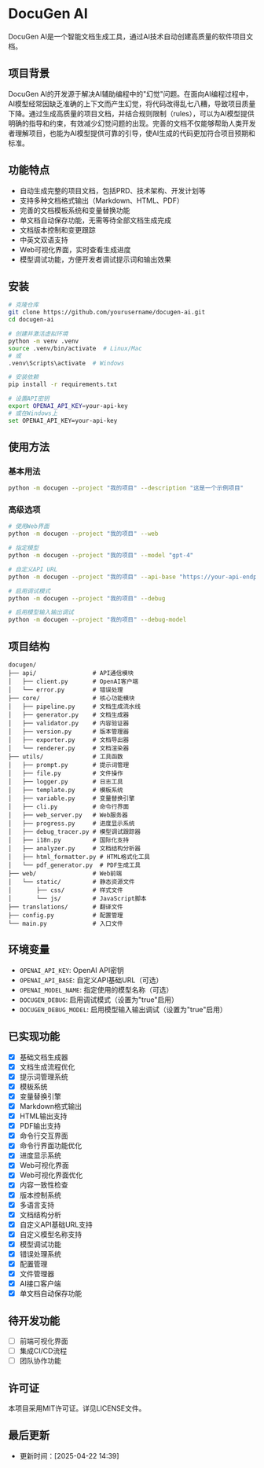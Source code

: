 # DocuGen AI

DocuGen AI是一个智能文档生成工具，通过AI技术自动创建高质量的软件项目文档。

## 项目背景

DocuGen AI的开发源于解决AI辅助编程中的"幻觉"问题。在面向AI编程过程中，AI模型经常因缺乏准确的上下文而产生幻觉，将代码改得乱七八糟，导致项目质量下降。通过生成高质量的项目文档，并结合规则限制（rules），可以为AI模型提供明确的指导和约束，有效减少幻觉问题的出现。完善的文档不仅能够帮助人类开发者理解项目，也能为AI模型提供可靠的引导，使AI生成的代码更加符合项目预期和标准。

## 功能特点

- 自动生成完整的项目文档，包括PRD、技术架构、开发计划等
- 支持多种文档格式输出（Markdown、HTML、PDF）
- 完善的文档模板系统和变量替换功能
- 单文档自动保存功能，无需等待全部文档生成完成
- 文档版本控制和变更跟踪
- 中英文双语支持
- Web可视化界面，实时查看生成进度
- 模型调试功能，方便开发者调试提示词和输出效果

## 安装

```bash
# 克隆仓库
git clone https://github.com/yourusername/docugen-ai.git
cd docugen-ai

# 创建并激活虚拟环境
python -m venv .venv
source .venv/bin/activate  # Linux/Mac
# 或
.venv\Scripts\activate  # Windows

# 安装依赖
pip install -r requirements.txt

# 设置API密钥
export OPENAI_API_KEY=your-api-key
# 或在Windows上
set OPENAI_API_KEY=your-api-key
```

## 使用方法

### 基本用法

```bash
python -m docugen --project "我的项目" --description "这是一个示例项目"
```

### 高级选项

```bash
# 使用Web界面
python -m docugen --project "我的项目" --web

# 指定模型
python -m docugen --project "我的项目" --model "gpt-4"

# 自定义API URL
python -m docugen --project "我的项目" --api-base "https://your-api-endpoint"

# 启用调试模式
python -m docugen --project "我的项目" --debug

# 启用模型输入输出调试
python -m docugen --project "我的项目" --debug-model
```

## 项目结构

```
docugen/
├── api/                # API通信模块
│   ├── client.py       # OpenAI客户端
│   └── error.py        # 错误处理
├── core/               # 核心功能模块
│   ├── pipeline.py     # 文档生成流水线
│   ├── generator.py    # 文档生成器
│   ├── validator.py    # 内容验证器
│   ├── version.py      # 版本管理器
│   ├── exporter.py     # 文档导出器
│   └── renderer.py     # 文档渲染器
├── utils/              # 工具函数
│   ├── prompt.py       # 提示词管理
│   ├── file.py         # 文件操作
│   ├── logger.py       # 日志工具
│   ├── template.py     # 模板系统
│   ├── variable.py     # 变量替换引擎
│   ├── cli.py          # 命令行界面
│   ├── web_server.py   # Web服务器
│   ├── progress.py     # 进度显示系统
│   ├── debug_tracer.py # 模型调试跟踪器
│   ├── i18n.py         # 国际化支持
│   ├── analyzer.py     # 文档结构分析器
│   ├── html_formatter.py # HTML格式化工具
│   └── pdf_generator.py  # PDF生成工具
├── web/                # Web前端
│   └── static/         # 静态资源文件
│       ├── css/        # 样式文件
│       └── js/         # JavaScript脚本
├── translations/       # 翻译文件
├── config.py           # 配置管理
└── main.py             # 入口文件
```

## 环境变量

- `OPENAI_API_KEY`: OpenAI API密钥
- `OPENAI_API_BASE`: 自定义API基础URL（可选）
- `OPENAI_MODEL_NAME`: 指定使用的模型名称（可选）
- `DOCUGEN_DEBUG`: 启用调试模式（设置为"true"启用）
- `DOCUGEN_DEBUG_MODEL`: 启用模型输入输出调试（设置为"true"启用）

## 已实现功能

- [x] 基础文档生成器
- [x] 文档生成流程优化
- [x] 提示词管理系统
- [x] 模板系统
- [x] 变量替换引擎
- [x] Markdown格式输出
- [x] HTML输出支持
- [x] PDF输出支持
- [x] 命令行交互界面
- [x] 命令行界面功能优化
- [x] 进度显示系统
- [x] Web可视化界面
- [x] Web可视化界面优化
- [x] 内容一致性检查
- [x] 版本控制系统
- [x] 多语言支持
- [x] 文档结构分析
- [x] 自定义API基础URL支持
- [x] 自定义模型名称支持
- [x] 模型调试功能
- [x] 错误处理系统
- [x] 配置管理
- [x] 文件管理器
- [x] AI接口客户端
- [x] 单文档自动保存功能

## 待开发功能

- [ ] 前端可视化界面
- [ ] 集成CI/CD流程
- [ ] 团队协作功能

## 许可证

本项目采用MIT许可证。详见LICENSE文件。

## 最后更新

- 更新时间：[2025-04-22 14:39] 